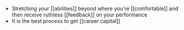 - Stretching your [[abilities]] beyond where you're [[comfortable]] and then receive ruthless [[feedback]] on your performance
- It is the best process to get [[career capital]]